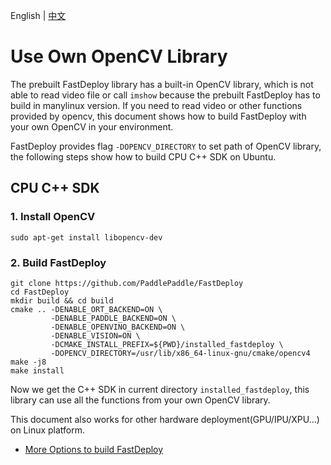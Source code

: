 English | [中文](../../cn/faq/custom_opencv.md)

# Use Own OpenCV Library

The prebuilt FastDeploy library has a built-in OpenCV library, which is not able to read video file or call `imshow` because the prebuilt FastDeploy has to build in manylinux version. If you need to read video or other functions provided by opencv, this document shows how to build FastDeploy with your own OpenCV in your environment.

FastDeploy provides flag `-DOPENCV_DIRECTORY` to set path of OpenCV library, the following steps show how to build CPU C++ SDK on Ubuntu.

## CPU C++ SDK

### 1. Install OpenCV

```
sudo apt-get install libopencv-dev
```

### 2. Build FastDeploy

```
git clone https://github.com/PaddlePaddle/FastDeploy
cd FastDeploy
mkdir build && cd build
cmake .. -DENABLE_ORT_BACKEND=ON \
         -DENABLE_PADDLE_BACKEND=ON \
         -DENABLE_OPENVINO_BACKEND=ON \
         -DENABLE_VISION=ON \
         -DCMAKE_INSTALL_PREFIX=${PWD}/installed_fastdeploy \
         -DOPENCV_DIRECTORY=/usr/lib/x86_64-linux-gnu/cmake/opencv4
make -j8
make install
```

Now we get the C++ SDK in current directory `installed_fastdeploy`, this library can use all the functions from your own OpenCV library.

This document also works for other hardware deployment(GPU/IPU/XPU...) on Linux platform. 

- [More Options to build FastDeploy](https://github.com/PaddlePaddle/FastDeploy/blob/develop/docs/README_EN.md)
